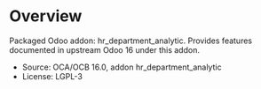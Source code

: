 # Overview

Packaged Odoo addon: hr_department_analytic. Provides features documented in upstream Odoo 16 under this addon.

- Source: OCA/OCB 16.0, addon hr_department_analytic
- License: LGPL-3
